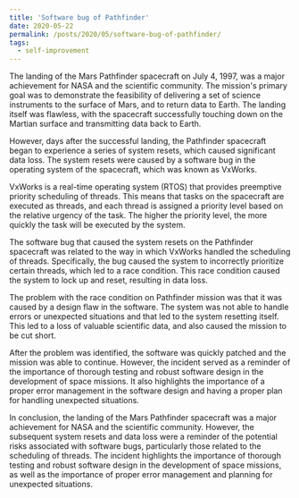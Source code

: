 ```yaml
---
title: 'Software bug of Pathfinder'
date: 2020-05-22
permalink: /posts/2020/05/software-bug-of-pathfinder/
tags:
  - self-improvement
---
```


The landing of the Mars Pathfinder spacecraft on July 4, 1997, was a major achievement for NASA and the scientific community. The mission's primary goal was to demonstrate the feasibility of delivering a set of science instruments to the surface of Mars, and to return data to Earth. The landing itself was flawless, with the spacecraft successfully touching down on the Martian surface and transmitting data back to Earth.

However, days after the successful landing, the Pathfinder spacecraft began to experience a series of system resets, which caused significant data loss. The system resets were caused by a software bug in the operating system of the spacecraft, which was known as VxWorks.

VxWorks is a real-time operating system (RTOS) that provides preemptive priority scheduling of threads. This means that tasks on the spacecraft are executed as threads, and each thread is assigned a priority level based on the relative urgency of the task. The higher the priority level, the more quickly the task will be executed by the system.

The software bug that caused the system resets on the Pathfinder spacecraft was related to the way in which VxWorks handled the scheduling of threads. Specifically, the bug caused the system to incorrectly prioritize certain threads, which led to a race condition. This race condition caused the system to lock up and reset, resulting in data loss.

The problem with the race condition on Pathfinder mission was that it was caused by a design flaw in the software. The system was not able to handle errors or unexpected situations and that led to the system resetting itself. This led to a loss of valuable scientific data, and also caused the mission to be cut short.

After the problem was identified, the software was quickly patched and the mission was able to continue. However, the incident served as a reminder of the importance of thorough testing and robust software design in the development of space missions. It also highlights the importance of a proper error management in the software design and having a proper plan for handling unexpected situations.

In conclusion, the landing of the Mars Pathfinder spacecraft was a major achievement for NASA and the scientific community. However, the subsequent system resets and data loss were a reminder of the potential risks associated with software bugs, particularly those related to the scheduling of threads. The incident highlights the importance of thorough testing and robust software design in the development of space missions, as well as the importance of proper error management and planning for unexpected situations.
